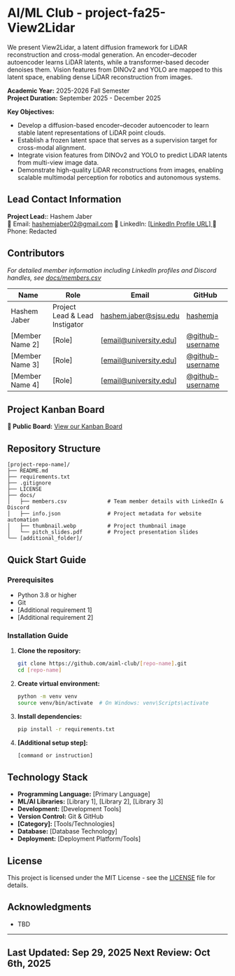 # AI/ML Club - project-fa25-View2Lidar
We present View2Lidar, a latent diffusion framework for LiDAR reconstruction and cross-modal generation. An encoder–decoder autoencoder learns LiDAR latents, while a transformer-based decoder denoises them. Vision features from DINOv2 and YOLO are mapped to this latent space, enabling dense LiDAR reconstruction from images.

**Academic Year:** 2025-2026 Fall Semester  
**Project Duration:** September 2025 - December 2025

**Key Objectives:**

- Develop a diffusion-based encoder–decoder autoencoder to learn stable latent representations of LiDAR point clouds.
- Establish a frozen latent space that serves as a supervision target for cross-modal alignment.
- Integrate vision features from DINOv2 and YOLO to predict LiDAR latents from multi-view image data.
- Demonstrate high-quality LiDAR reconstructions from images, enabling scalable multimodal perception for robotics and autonomous systems.
## Lead Contact Information

**Project Lead:**: Hashem Jaber  
📧 Email: hashemjaber02@gmail.com 
💼 LinkedIn: [[LinkedIn Profile URL]  ](https://www.linkedin.com/in/hashemjaber/)
📱 Phone: Redacted

## Contributors

*For detailed member information including LinkedIn profiles and Discord handles, see [docs/members.csv](docs/members.csv)*

| Name | Role | Email | GitHub |
|------|------|-------|--------|
| Hashem Jaber| Project Lead & Lead Instigator | hashem.jaber@sjsu.edu |[hashemja](https://github.com/hashemJaber) |
| [Member Name 2] | [Role] | [email@university.edu] | [@github-username](https://github.com/username) |
| [Member Name 3] | [Role] | [email@university.edu] | [@github-username](https://github.com/username) |
| [Member Name 4] | [Role] | [email@university.edu] | [@github-username](https://github.com/username) |

## Project Kanban Board

**🔗 Public Board:** [View our Kanban Board](https://github.com/aiml-club/[repo-name]/projects/1)

## Repository Structure

```
[project-repo-name]/
├── README.md
├── requirements.txt
├── .gitignore
├── LICENSE
├── docs/
│   ├── members.csv             # Team member details with LinkedIn & Discord
│   ├── info.json               # Project metadata for website automation
│   ├── thumbnail.webp          # Project thumbnail image
│   └── pitch_slides.pdf        # Project presentation slides
└── [additional_folder]/
```

## Quick Start Guide

### Prerequisites
- Python 3.8 or higher
- Git
- [Additional requirement 1]
- [Additional requirement 2]

### Installation Guide

1. **Clone the repository:**
   ```bash
   git clone https://github.com/aiml-club/[repo-name].git
   cd [repo-name]
   ```

2. **Create virtual environment:**
   ```bash
   python -m venv venv
   source venv/bin/activate  # On Windows: venv\Scripts\activate
   ```

3. **Install dependencies:**
   ```bash
   pip install -r requirements.txt
   ```

4. **[Additional setup step]:**
   ```bash
   [command or instruction]
   ```

## Technology Stack

- **Programming Language:** [Primary Language]
- **ML/AI Libraries:** [Library 1], [Library 2], [Library 3]
- **Development:** [Development Tools]
- **Version Control:** Git & GitHub
- **[Category]:** [Tools/Technologies]
- **Database:** [Database Technology]
- **Deployment:** [Deployment Platform/Tools]

## License

This project is licensed under the MIT License - see the [LICENSE](LICENSE) file for details.

## Acknowledgments
- TBD

---

**Last Updated:** Sep 29, 2025 
**Next Review:** Oct 6th, 2025
---
